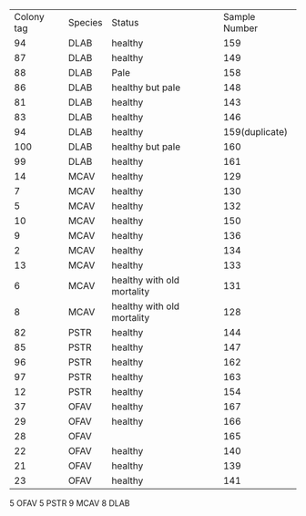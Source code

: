 |            |         |                            |                |
| ---------- | ------- | -------------------------- | -------------- |
| Colony tag | Species | Status                     | Sample Number  |
| 94         | DLAB    | healthy                    | 159            |
| 87         | DLAB    | healthy                    | 149            |
| 88         | DLAB    | Pale                       | 158            |
| 86         | DLAB    | healthy but pale           | 148            |
| 81         | DLAB    | healthy                    | 143            |
| 83         | DLAB    | healthy                    | 146            |
| 94         | DLAB    | healthy                    | 159(duplicate) |
| 100        | DLAB    | healthy but pale           | 160            |
| 99         | DLAB    | healthy                    | 161            |
| 14         | MCAV    | healthy                    | 129            |
| 7          | MCAV    | healthy                    | 130            |
| 5          | MCAV    | healthy                    | 132            |
| 10         | MCAV    | healthy                    | 150            |
| 9          | MCAV    | healthy                    | 136            |
| 2          | MCAV    | healthy                    | 134            |
| 13         | MCAV    | healthy                    | 133            |
| 6          | MCAV    | healthy with old mortality | 131            |
| 8          | MCAV    | healthy with old mortality | 128            |
| 82         | PSTR    | healthy                    | 144            |
| 85         | PSTR    | healthy                    | 147            |
| 96         | PSTR    | healthy                    | 162            |
| 97         | PSTR    | healthy                    | 163            |
| 12         | PSTR    | healthy                    | 154            |
| 37         | OFAV    | healthy                    | 167            |
| 29         | OFAV    | healthy                    | 166            |
| 28         | OFAV    |                            | 165            |
| 22         | OFAV    | healthy                    | 140            |
| 21         | OFAV    | healthy                    | 139            |
| 23         | OFAV    | healthy                    | 141            |

5 OFAV
5 PSTR
9 MCAV
8 DLAB